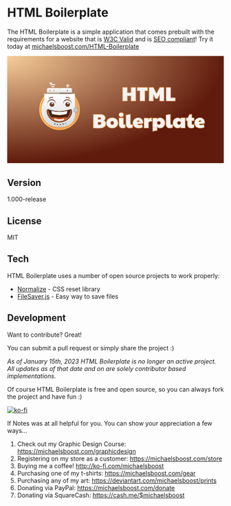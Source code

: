 HTML Boilerplate
===================

The HTML Boilerplate is a simple application that comes prebuilt with the requirements for a website that is [W3C Valid](https://validator.w3.org/) and is [SEO compliant](https://www.seobility.net/en/seocheck/)! Try it today at [michaelsboost.com/HTML-Boilerplate](https://michaelsboost.github.io/HTML-Boilerplate/)

![](https://raw.githubusercontent.com/michaelsboost/HTML-Boilerplate/gh-pages/imgs/header.svg)

Version
-------------

1.000-release

License
-------------

MIT

Tech
-------------

HTML Boilerplate uses a number of open source projects to work properly:

* [Normalize](https://github.com/necolas/normalize.css) - CSS reset library
* [FileSaver.js](https://github.com/eligrey/FileSaver.js/) - Easy way to save files

Development
-------------

Want to contribute? Great!  

You can submit a pull request or simply share the project :)  

*As of January 15th, 2023 HTML Boilerplate is no longer an active project. All updates as of that date and on are solely contributor based implementations.*

Of course HTML Boilerplate is free and open source, so you can always fork the project and have fun :)  

[![ko-fi](https://az743702.vo.msecnd.net/cdn/kofi2.png?v=0)](https://ko-fi.com/michaelsboost)  

If Notes was at all helpful for you. You can show your appreciation a few ways...  

1) Check out my Graphic Design Course: https://michaelsboost.com/graphicdesign  
2) Registering on my store as a customer: https://michaelsboost.com/store  
3) Buying me a coffee! http://ko-fi.com/michaelsboost  
4) Purchasing one of my t-shirts: https://michaelsboost.com/gear  
5) Purchasing any of my art: https://deviantart.com/michaelsboost/prints  
6) Donating via PayPal: https://michaelsboost.com/donate  
7) Donating via SquareCash: https://cash.me/$michaelsboost  
